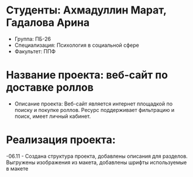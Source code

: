 # Студенты: Ахмадуллин Марат, Гадалова Арина
- Группа: ПБ-26
- Специализация: Психология в социальной сфере
- Факультет: ППФ
# Название проекта: веб-сайт по доставке роллов
- Описание проекта: Веб-сайт является интернет площадкой по поиску и покупке роллов. Ресурс поддерживает фильтрацию и поиск, имеет личный кабинет.
# Реализация проекта: 
-06.11 - Создана структура проекта, добавлены описания для разделов. Выгружены изображения из макета, добавлены шрифты используемые в макете 
